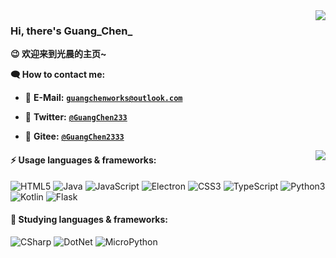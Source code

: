 <a href="#">
  <img align="right" src="https://github-readme-stats.vercel.app/api?username=GuangChen2333&count_private=true&show_icons=true&bg_color=FFFFFF" />
</a>

### Hi, there's Guang_Chen_ 

**😉 欢迎来到光晨的主页~**

**🗨 How to contact me:**

- 📧 **E-Mail:** [**`guangchenworks@outlook.com`**](mailto:guangchenwors@outlook.com)

- 🐤 **Twitter:** [**`@GuangChen233`**](https://twitter.com/GuangChen233)

- 🧭 **Gitee:** [**`@GuangChen2333`**](https://gitee.com/GuangChen2333)

<a href="#">
  <img align="right" src="https://github-readme-stats.vercel.app/api/top-langs/?username=GuangChen2333&count_private=true&show_icons=true&bg_color=FFFFFF&layout=compact&langs_count=6" />
</a>

#### ⚡ Usage languages & frameworks:

![HTML5](https://img.shields.io/badge/HTML5-E34F26?logo=html5&style=flat-square&logoColor=white)
![Java](https://img.shields.io/badge/Java-orange?style=flat-square&logo=OpenJDK&logoColor=white)
![JavaScript](https://img.shields.io/badge/JavaScript-F7DF1E?logo=javascript&style=flat-square&logoColor=black)
![Electron](https://img.shields.io/badge/Electron-47848F?style=flat-square&logo=Electron&logoColor=white)
![CSS3](https://img.shields.io/badge/CSS3-1572B6?logo=CSS3&style=flat-square&logoColor=white)
![TypeScript](https://img.shields.io/badge/TypeScript-3178C6?style=flat-square&logo=TypeScript&logoColor=white)
![Python3](https://img.shields.io/badge/Python3-3776AB?logo=Python&style=flat-square&logoColor=white)
![Kotlin](https://img.shields.io/badge/Kotilin-7F52FF?style=flat-square&logo=kotlin&logoColor=white)
![Flask](https://img.shields.io/badge/Flask-black?style=flat-square&logo=Flask&logoColor=white)


#### 🔰 Studying languages & frameworks:
![CSharp](https://img.shields.io/badge/CSharp-239120?style=flat-square&logo=C%20Sharp&logoColor=white)
![DotNet](https://img.shields.io/badge/.NET%20Framework-512BD4?style=flat-square&logo=.NET&logoColor=white)
![MicroPython](https://img.shields.io/badge/MicroPython-2B2728?style=flat-square&logo=MicroPython&logoColor=white)
